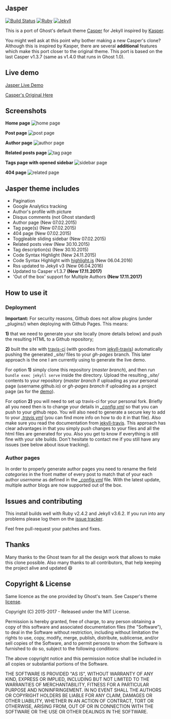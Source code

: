 ## Jasper

[![Build Status](https://travis-ci.org/biomadeira/jasper.svg?branch=master)](https://travis-ci.org/biomadeira/jasper)
[![Ruby](https://img.shields.io/badge/ruby-2.5.2-blue.svg?style=flat)](http://travis-ci.org/biomadeira/jasper)
[![Jekyll](https://img.shields.io/badge/jekyll-3.6.2-blue.svg?style=flat)](http://travis-ci.org/biomadeira/jasper)

This is a port of Ghost's default theme [Casper](https://github.com/tryghost/casper) for Jekyll inspired by [Kasper](https://github.com/rosario/kasper).

You might well ask at this point why bother making a new Casper's clone?
Although this is inspired by Kasper, there are several **additional** features which make this port closer
to the original theme. This port is based on the last Casper v1.3.7 (same as v1.4.0 that runs in Ghost 1.0). 


## Live demo

[Jasper Live Demo](https://biomadeira.github.io/jasper)

[Casper's Original Here](https://demo.ghost.io)


## Screenshots

**Home page**
![home page](https://raw.githubusercontent.com/biomadeira/jasper/master/assets/images/jasper_screen1.png)

**Post page**
![post page](https://raw.githubusercontent.com/biomadeira/jasper/master/assets/images/jasper_screen2.png)

**Author page**
![author page](https://raw.githubusercontent.com/biomadeira/jasper/master/assets/images/jasper_screen3.png)

**Related posts page**
![tag page](https://raw.githubusercontent.com/biomadeira/jasper/master/assets/images/jasper_screen4.png)

**Tags page with opened sidebar**
![sidebar page](https://raw.githubusercontent.com/biomadeira/jasper/master/assets/images/jasper_screen5.png)

**404 page**
![related page](https://raw.githubusercontent.com/biomadeira/jasper/master/assets/images/jasper_screen6.png)

## Jasper theme includes

* Pagination
* Google Analytics tracking
* Author's profile with picture
* Disqus comments (not Ghost standard)
* Author page (New 07.02.2015)
* Tag page(s) (New 07.02.2015)
* 404 page (New 07.02.2015)
* Toggleable sliding sidebar (New 07.02.2015)
* Related posts view (New 30.10.2015)
* Tag description(s) (New 30.10.2015)
* Code Syntax Highlight (New 24.11.2015)
* Code Syntax Highlight with [highlight.js](https://highlightjs.org/) (New 06.04.2016)
* Rss updated to Jekyll v3 (New 06.04.2016)
* Updated to Casper v1.3.7 **(New 17.11.2017)**  
* 'Out of the box' support for Multiple Authors **(New 17.11.2017)**  

## How to use it

### Deployment

**Important:**  For security reasons, Github does not allow plugins (under _plugins/) when deploying with Github Pages. This means:

**1)** that we need to generate your site locally (more details below) and push the resulting HTML to a Github repository;

**2)** built the site with [travis-ci](https://travis-ci.org/) (with goodies from [jekyll-travis](https://github.com/mfenner/jekyll-travis)) automatically pushing the generated *_site/* files to your *gh-pages* branch.
 This later approach is the one I am currently using to generate the live demo.

For option **1)** simply clone this repository (*master branch*), and then run `bundle exec jekyll serve` inside the directory. Upload the resulting *_site/* contents to your repository (*master branch* if uploading as your personal page (username.github.io) or *gh-pages branch* if uploading as a project page (as for the [demo](https://github.com/biomadeira/jasper/tree/gh-pages)).

For option **2)** you will need to set up travis-ci for your personal fork. Briefly all you need then is to change your details in *[\_config.yml](_config.yml)* so that you can push to your github repo. You will also need to generate a secure key to add to your *[.travis.yml](.travis.yml)* (you can find more info on how to do it in that file). Also make sure you read the documentation from [jekyll-travis](https://github.com/mfenner/jekyll-travis). This approach has clear advantages in that you simply push changes to your files and all the html files are generated for you. Also you get to know if everything is still fine with your site builds. Don't hesitate to contact me if you still have any issues (see below about issue tracking).

### Author pages

In order to properly generate author pages you need to rename the field *categories* in the front matter of every post to match that of your each author *username* as defined in the *[\_config.yml](_config.yml)* file.
With the latest update, multiple author blogs are now supported out of the box. 

## Issues and contributing

This install builds well with Ruby v2.4.2 and Jekyll v3.6.2. If you run into any problems please log them on the [issue tracker](https://github.com/biomadeira/jasper/issues).

Feel free pull-request your patches and fixes.

## Thanks


Many thanks to the Ghost team for all the design work that allows to make this clone possible. Also many thanks to all contributors, that help keeping the project alive and updated :smile:


## Copyright & License

Same licence as the one provided by Ghost's team. See Casper's theme [license](GHOST.txt).

Copyright (C) 2015-2017 - Released under the MIT License.

Permission is hereby granted, free of charge, to any person obtaining a copy of this software and associated documentation files (the "Software"), to deal in the Software without restriction, including without limitation the rights to use, copy, modify, merge, publish, distribute, sublicense, and/or sell copies of the Software, and to permit persons to whom the Software is furnished to do so, subject to the following conditions:

The above copyright notice and this permission notice shall be included in all copies or substantial portions of the Software.

THE SOFTWARE IS PROVIDED "AS IS", WITHOUT WARRANTY OF ANY KIND, EXPRESS OR IMPLIED, INCLUDING BUT NOT LIMITED TO THE WARRANTIES OF MERCHANTABILITY, FITNESS FOR A PARTICULAR PURPOSE AND
NONINFRINGEMENT. IN NO EVENT SHALL THE AUTHORS OR COPYRIGHT HOLDERS BE LIABLE FOR ANY CLAIM, DAMAGES OR OTHER LIABILITY, WHETHER IN AN ACTION OF CONTRACT, TORT OR OTHERWISE, ARISING FROM, OUT OF OR IN CONNECTION WITH THE SOFTWARE OR THE USE OR OTHER DEALINGS IN THE SOFTWARE.
